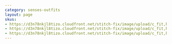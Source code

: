 ```yaml
---
category: senses-outfits
layout: page
skus:
- https://d3n78nkjl8tizo.cloudfront.net/stitch-fix/image/upload/c_fit,h_720,w_862/v1698998853/bi1lhggb8aanbg2bgp9c.jpg
- https://d3n78nkjl8tizo.cloudfront.net/stitch-fix/image/upload/c_fit,h_720,w_862/v1693383533/tnaophfbghcu2giszqti.jpg
- https://d3n78nkjl8tizo.cloudfront.net/stitch-fix/image/upload/c_fit,h_720,w_862/v1696572412/un3fttbfmds6xdrhknaa.jpg
---
```


